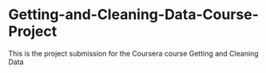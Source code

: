 # Getting-and-Cleaning-Data-Course-Project
This is the project submission for the Coursera course Getting and Cleaning Data
